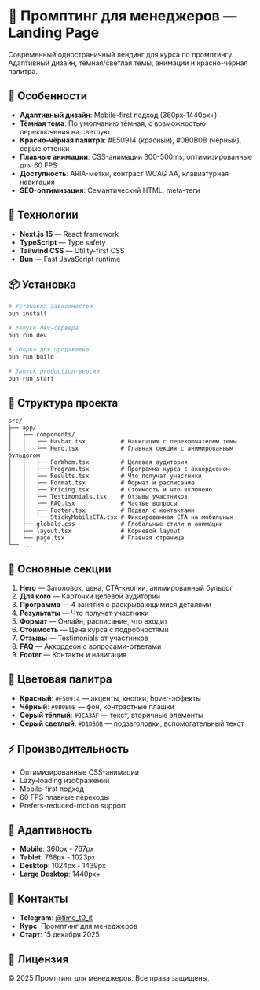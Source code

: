 # 🐶 Промптинг для менеджеров — Landing Page

Современный одностраничный лендинг для курса по промптингу. Адаптивный дизайн, тёмная/светлая темы, анимации и красно-чёрная палитра.

## 🎨 Особенности

- **Адаптивный дизайн**: Mobile-first подход (360px-1440px+)
- **Тёмная тема**: По умолчанию тёмная, с возможностью переключения на светлую
- **Красно-чёрная палитра**: #E50914 (красный), #0B0B0B (чёрный), серые оттенки
- **Плавные анимации**: CSS-анимации 300-500ms, оптимизированные для 60 FPS
- **Доступность**: ARIA-метки, контраст WCAG AA, клавиатурная навигация
- **SEO-оптимизация**: Семантический HTML, meta-теги

## 🚀 Технологии

- **Next.js 15** — React framework
- **TypeScript** — Type safety
- **Tailwind CSS** — Utility-first CSS
- **Bun** — Fast JavaScript runtime

## 📦 Установка

```bash
# Установка зависимостей
bun install

# Запуск dev-сервера
bun run dev

# Сборка для продакшена
bun run build

# Запуск production-версии
bun run start
```

## 📂 Структура проекта

```
src/
├── app/
│   ├── components/
│   │   ├── Navbar.tsx          # Навигация с переключателем темы
│   │   ├── Hero.tsx            # Главная секция с анимированным бульдогом
│   │   ├── ForWhom.tsx         # Целевая аудитория
│   │   ├── Program.tsx         # Программа курса с аккордеоном
│   │   ├── Results.tsx         # Что получат участники
│   │   ├── Format.tsx          # Формат и расписание
│   │   ├── Pricing.tsx         # Стоимость и что включено
│   │   ├── Testimonials.tsx    # Отзывы участников
│   │   ├── FAQ.tsx             # Частые вопросы
│   │   ├── Footer.tsx          # Подвал с контактами
│   │   └── StickyMobileCTA.tsx # Фиксированная CTA на мобильных
│   ├── globals.css             # Глобальные стили и анимации
│   ├── layout.tsx              # Корневой layout
│   └── page.tsx                # Главная страница
└── ...
```

## 🎯 Основные секции

1. **Hero** — Заголовок, цена, CTA-кнопки, анимированный бульдог
2. **Для кого** — Карточки целевой аудитории
3. **Программа** — 4 занятия с раскрывающимися деталями
4. **Результаты** — Что получат участники
5. **Формат** — Онлайн, расписание, что входит
6. **Стоимость** — Цена курса с подробностями
7. **Отзывы** — Testimonials от участников
8. **FAQ** — Аккордеон с вопросами-ответами
9. **Footer** — Контакты и навигация

## 🎨 Цветовая палитра

- **Красный**: `#E50914` — акценты, кнопки, hover-эффекты
- **Чёрный**: `#0B0B0B` — фон, контрастные плашки
- **Серый тёплый**: `#9CA3AF` — текст, вторичные элементы
- **Серый светлый**: `#D1D5DB` — подзаголовки, вспомогательный текст

## ⚡ Производительность

- Оптимизированные CSS-анимации
- Lazy-loading изображений
- Mobile-first подход
- 60 FPS плавные переходы
- Prefers-reduced-motion support

## 📱 Адаптивность

- **Mobile**: 360px - 767px
- **Tablet**: 768px - 1023px
- **Desktop**: 1024px - 1439px
- **Large Desktop**: 1440px+

## 🔗 Контакты

- **Telegram**: [@time_t0_it](https://t.me/time_t0_it)
- **Курс**: Промптинг для менеджеров
- **Старт**: 15 декабря 2025

## 📄 Лицензия

© 2025 Промптинг для менеджеров. Все права защищены.
